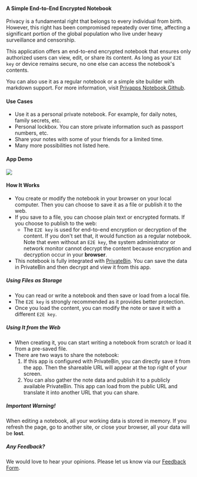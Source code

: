 #### A Simple End-to-End Encrypted Notebook

Privacy is a fundamental right that belongs to every individual from birth. However, this right has been compromised repeatedly over time, affecting a significant portion of the global population who live under heavy surveillance and censorship.

This application offers an end-to-end encrypted notebook that ensures only authorized users can view, edit, or share its content. As long as your `E2E key` or device remains secure, no one else can access the notebook's contents.

You can also use it as a regular notebook or a simple site builder with markdown support. For more information, visit [Privapps Notebook Github](https://github.com/privapps/notebook).

#### Use Cases
- Use it as a personal private notebook. For example, for daily notes, family secrets, etc.
- Personal lockbox. You can store private information such as passport numbers, etc.
- Share your notes with some of your friends for a limited time.
- Many more possibilities not listed here.

#### App Demo
[![](https://privapps.github.io/notebook_m.jpg)](https://d.tube/#!/v/n0teb00k.privapps/QmXY3YD71CpFnQEMVa64aDeLUgGiEfKAqNMomyqahiEund)

#### How It Works
- You create or modify the notebook in your browser on your local computer. Then you can choose to save it as a file or publish it to the web.
- If you save to a file, you can choose plain text or encrypted formats. If you choose to publish to the web:
  - The `E2E key` is used for end-to-end encryption or decryption of the content. If you don't set that, it would function as a regular notebook. Note that even without an `E2E key`, the system administrator or network monitor cannot decrypt the content because encryption and decryption occur in your **browser**.
- This notebook is fully integrated with [PrivateBin](https://privatebin.info/). You can save the data in PrivateBin and then decrypt and view it from this app.

##### Using Files as Storage
- You can read or write a notebook and then save or load from a local file.
- The `E2E key` is strongly recommended as it provides better protection.
- Once you load the content, you can modify the note or save it with a different `E2E key`.

##### Using It from the Web
- When creating it, you can start writing a notebook from scratch or load it from a pre-saved file.
- There are two ways to share the notebook:
  1. If this app is configured with PrivateBin, you can directly save it from the app. Then the shareable URL will appear at the top right of your screen.
  2. You can also gather the note data and publish it to a publicly available PrivateBin. This app can load from the public URL and translate it into another URL that you can share.

##### Important Warning!
When editing a notebook, all your working data is stored in memory. If you refresh the page, go to another site, or close your browser, all your data will be **lost**.

##### Any Feedback?
We would love to hear your opinions. Please let us know via our [Feedback Form](https://public.biaomail.us.to/stdv.php?id=MTQ=).

